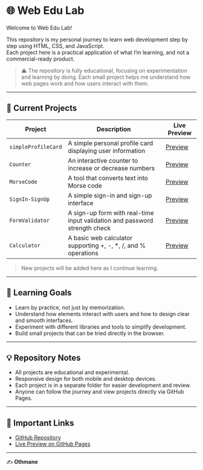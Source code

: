# 🌐 Web Edu Lab

Welcome to Web Edu Lab!

This repository is my personal journey to learn web development step by step using HTML, CSS, and JavaScript.  
Each project here is a practical application of what I’m learning, and not a commercial-ready product.

> ⚠️ The repository is fully educational, focusing on experimentation and learning by doing. Each small project helps me understand how web pages work and how users interact with them.

---

## 🧩 Current Projects

| Project | Description | Live Preview |
|---------|------------|--------------|
| `simpleProfileCard` | A simple personal profile card displaying user information | [Preview](https://othmane01010.github.io/web-edu-lab/simpleProfileCard/) |
| `Counter` | An interactive counter to increase or decrease numbers | [Preview](https://othmane01010.github.io/web-edu-lab/Counter/) |
| `MorseCode` | A tool that converts text into Morse code | [Preview](https://othmane01010.github.io/web-edu-lab/MorseCode/) |
| `SignIn-SignUp` | A simple sign-in and sign-up interface | [Preview](https://othmane01010.github.io/web-edu-lab/SignIn-SignUp/) |
| `FormValidator` | A sign-up form with real-time input validation and password strength check | [Preview](https://othmane01010.github.io/web-edu-lab/FormValidator/) |
| `Calculator` | A basic web calculator supporting +, -, *, /, and % operations | [Preview](https://othmane01010.github.io/web-edu-lab/Calculator/) |
> New projects will be added here as I continue learning.

---

## 🎯 Learning Goals

- Learn by practice, not just by memorization.  
- Understand how elements interact with users and how to design clear and smooth interfaces.  
- Experiment with different libraries and tools to simplify development.  
- Build small projects that can be tried directly in the browser.

---

## 💡 Repository Notes

- All projects are educational and experimental.  
- Responsive design for both mobile and desktop devices.  
- Each project is in a separate folder for easier development and review.  
- Anyone can follow the journey and view projects directly via GitHub Pages.

---

## 🔗 Important Links

- [GitHub Repository](https://github.com/othmane01010/web-edu-lab)  
- [Live Preview on GitHub Pages](https://othmane01010.github.io/web-edu-lab/)

---

✍️ **Othmane**
